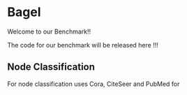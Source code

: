 # Bagel
Welcome to our Benchmark!!

The code for our benchmark will be released here !!!
## Node Classification

For node classification uses Cora, CiteSeer and PubMed for 

